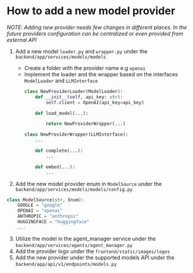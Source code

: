 # How to add a new model provider

*NOTE: Adding new provider needs few changes in different places. In the future providers configuration can be centralized or even provided from external API*

1. Add a new model `loader.py` and `wrapper.py` under the `backend/app/services/models/models`

    * Create a folder with the provider name e.g `openai`
    * Implement the loader and the wrapper based on the interfaces `ModelLoader` and `LLMInterface`
        ```python
        class NewProviderLoader(ModelLoader):
            def __init__(self, api_key: str):
                self.client = OpenAI(api_key=api_key)

            def load_model(...):

                return NewProviderWrapper(...)

        class NewProviderWrapper(LLMInterface):
            ...

            def complete(...):
                ...

            def embed(...):
                ...
        ```
2. Add the new model provider enum in `ModelSource` under the `backend/app/services/models/models/config.py`

```python
class ModelSource(str, Enum):
    GOOGLE = "google"
    OPENAI = "openai"
    ANTHROPIC = "anthropic"
    HUGGINGFACE = "huggingface"
    ...

```

3. Utilize the model in the agent_manager service under the `backend/app/services/agents/agent_manager.py`
4. Add the provider logo under the `frontend/static/images/logos`
5. Add the new provider under the supported models API under the `backend/app/api/v1/endpoints/models.py`
